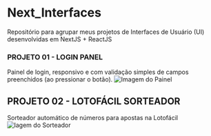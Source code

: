 # Next_Interfaces
Repositório para agrupar meus projetos de Interfaces de Usuário (UI) desenvolvidas em NextJS + ReactJS

### PROJETO 01 - LOGIN PANEL
Painel de login, responsivo e com validação simples de campos preenchidos (ao pressionar o botão).
![Imagem do Painel](https://i.ibb.co/mHtN0v2/painel-login-projeto-1.png)

## PROJETO 02 - LOTOFÁCIL SORTEADOR
Sorteador automático de números para apostas na Lotofácil
![Iagem do Sorteador](https://i.ibb.co/jZ2fND2/painel-loteria-projeto-2.png)